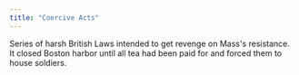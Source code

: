 ```yaml
---
title: "Coercive Acts"
---
```

Series of harsh British Laws intended to get revenge on Mass's resistance. It closed Boston harbor until all tea had been paid for and forced them to house soldiers.

